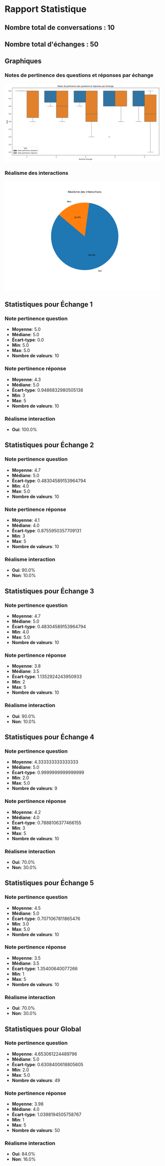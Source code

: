# Rapport Statistique

## Nombre total de conversations : 10
## Nombre total d'échanges : 50

## Graphiques

### Notes de pertinence des questions et réponses par échange

![Notes de pertinence](notes_pertinence.png)

### Réalisme des interactions

![Réalisme des interactions](realisme_interaction.png)

## Statistiques pour Échange 1
### Note pertinence question
- **Moyenne**: 5.0
- **Médiane**: 5.0
- **Écart-type**: 0.0
- **Min**: 5.0
- **Max**: 5.0
- **Nombre de valeurs**: 10
### Note pertinence réponse
- **Moyenne**: 4.3
- **Médiane**: 5.0
- **Écart-type**: 0.9486832980505138
- **Min**: 3
- **Max**: 5
- **Nombre de valeurs**: 10
### Réalisme interaction
- **Oui**: 100.0%

## Statistiques pour Échange 2
### Note pertinence question
- **Moyenne**: 4.7
- **Médiane**: 5.0
- **Écart-type**: 0.48304589153964794
- **Min**: 4.0
- **Max**: 5.0
- **Nombre de valeurs**: 10
### Note pertinence réponse
- **Moyenne**: 4.1
- **Médiane**: 4.0
- **Écart-type**: 0.8755950357709131
- **Min**: 3
- **Max**: 5
- **Nombre de valeurs**: 10
### Réalisme interaction
- **Oui**: 90.0%
- **Non**: 10.0%

## Statistiques pour Échange 3
### Note pertinence question
- **Moyenne**: 4.7
- **Médiane**: 5.0
- **Écart-type**: 0.48304589153964794
- **Min**: 4.0
- **Max**: 5.0
- **Nombre de valeurs**: 10
### Note pertinence réponse
- **Moyenne**: 3.8
- **Médiane**: 3.5
- **Écart-type**: 1.1352924243950933
- **Min**: 2
- **Max**: 5
- **Nombre de valeurs**: 10
### Réalisme interaction
- **Oui**: 90.0%
- **Non**: 10.0%

## Statistiques pour Échange 4
### Note pertinence question
- **Moyenne**: 4.333333333333333
- **Médiane**: 5.0
- **Écart-type**: 0.9999999999999999
- **Min**: 2.0
- **Max**: 5.0
- **Nombre de valeurs**: 9
### Note pertinence réponse
- **Moyenne**: 4.2
- **Médiane**: 4.0
- **Écart-type**: 0.7888106377466155
- **Min**: 3
- **Max**: 5
- **Nombre de valeurs**: 10
### Réalisme interaction
- **Oui**: 70.0%
- **Non**: 30.0%

## Statistiques pour Échange 5
### Note pertinence question
- **Moyenne**: 4.5
- **Médiane**: 5.0
- **Écart-type**: 0.7071067811865476
- **Min**: 3.0
- **Max**: 5.0
- **Nombre de valeurs**: 10
### Note pertinence réponse
- **Moyenne**: 3.5
- **Médiane**: 3.5
- **Écart-type**: 1.35400640077266
- **Min**: 1
- **Max**: 5
- **Nombre de valeurs**: 10
### Réalisme interaction
- **Oui**: 70.0%
- **Non**: 30.0%

## Statistiques pour Global
### Note pertinence question
- **Moyenne**: 4.653061224489796
- **Médiane**: 5.0
- **Écart-type**: 0.6308400618805605
- **Min**: 2.0
- **Max**: 5.0
- **Nombre de valeurs**: 49
### Note pertinence réponse
- **Moyenne**: 3.98
- **Médiane**: 4.0
- **Écart-type**: 1.0398194505758767
- **Min**: 1
- **Max**: 5
- **Nombre de valeurs**: 50
### Réalisme interaction
- **Oui**: 84.0%
- **Non**: 16.0%

